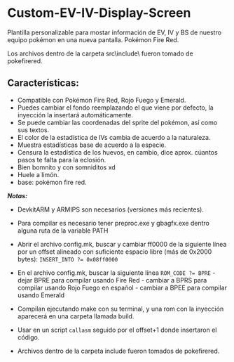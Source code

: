 # Custom-EV-IV-Display-Screen
 Plantilla personalizable para mostar información de EV, IV y BS de nuestro equipo pokémon en una nueva pantalla. Pokémon Fire Red.
 
Los archivos dentro de la carpeta src\include\ fueron tomado de pokefirered.
 
Características:
-
+ Compatible con Pokémon Fire Red, Rojo Fuego y Emerald.
+ Puedes cambiar el fondo reemplazando el que viene por defecto, la inyección la insertará automáticamente.
+ Se puede cambiar las coordenadas del sprite del pokémon, así como sus textos.
+ El color de la estadística de IVs cambia de acuerdo a la naturaleza.
+ Muestra estadísticas base de acuerdo a la especie.
+ Censura la estadística de los huevos, en cambio, dice aprox. cúantos pasos te falta para la eclosión.
+ Bien bomnito y con somniditos xd
+ Huele a limón.
+ base: pokémon fire red.


***Notas:***

- DevkitARM y ARMIPS son necesarios (versiones más recientes).

- Para compilar es necesario tener preproc.exe y gbagfx.exe dentro alguna ruta de la variable PATH

- Abrir el archivo config.mk, buscar y cambiar ff0000 de la siguiente línea por un offset alineado con suficiente espacio libre (más de 0x2000 bytes):
        `INSERT_INTO ?= 0x08ff0000`
- En el archivo config.mk, buscar la siguiente línea
        `ROM_CODE ?= BPRE`
        - dejar BPRE para compilar usando Fire Red
        - cambiar a BPRS para compilar usando Rojo Fuego en español
        - cambiar a BPEE para compilar usando Emerald

- Compilan ejecutando make con su terminal, y una rom con la inyección aparecerá en una carpeta llamada build.

- Usar en un script `callasm` seguido por el offset+1 donde insertaron el código.

- Archivos dentro de la carpeta include fueron tomados de pokefirered.

